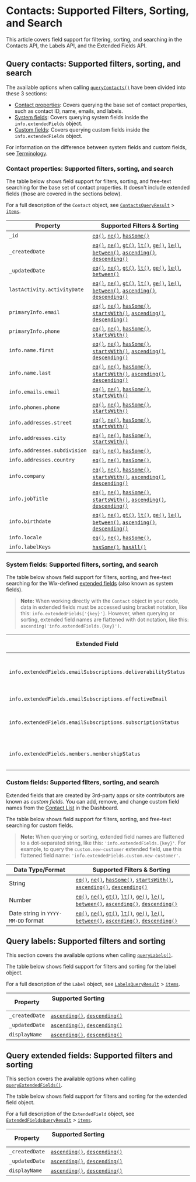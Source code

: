# Contacts: Supported Filters, Sorting, and Search

This article covers field support for filtering, sorting, and searching
in the Contacts API, the Labels API, and the Extended Fields API.

## Query contacts: Supported filters, sorting, and search

The available options when calling 
[`queryContacts()`](wix-crm-backend/contacts/query-contacts)
have been divided into these 3 sections:

- [Contact properties](#contact-properties-supported-filters,-sorting,-and-search):
  Covers querying the base set of contact properties,
  such as contact ID, name, emails, and labels.
- [System fields](#system-fields-supported-filters,-sorting,-and-search):
  Covers querying system fields inside the `info.extendedFields` object.
- [Custom fields](#custom-fields-supported-filters,-sorting,-and-search):
  Covers querying custom fields inside the `info.extendedFields` object.

For information on the difference between system fields and custom fields,
see [Terminology](contacts/introduction#terminology).

### Contact properties: Supported filters, sorting, and search

The table below shows field support for filters, sorting,
and free-text searching
for the base set of contact properties.
It doesn't include extended fields (those are covered in the sections below).

For a full description of the `Contact` object, see
[`ContactsQueryResult`](wix-crm-backend/contacts/contacts-query-result) >
[`items`](wix-crm-backend/contacts/contacts-query-result/items).

| Property                     | Supported Filters & Sorting                                                                                                                                                                                                                                                                                                                                                                                                                                                                                                                                                                        |
| ---------------------------- | -------------------------------------------------------------------------------------------------------------------------------------------------------------------------------------------------------------------------------------------------------------------------------------------------------------------------------------------------------------------------------------------------------------------------------------------------------------------------------------------------------------------------------------------------------------------------------------------------- |
| `_id`                        | [`eq()`](contacts/contacts-query-builder/eq), [`ne()`](contacts/contacts-query-builder/ne), [`hasSome()`](contacts/contacts-query-builder/has-some)                                                                                                                                                                                                                                                                                                                                                                                                       |
| `_createdDate`               | [`eq()`](contacts/contacts-query-builder/eq), [`ne()`](contacts/contacts-query-builder/ne), [`gt()`](contacts/contacts-query-builder/gt), [`lt()`](contacts/contacts-query-builder/lt), [`ge()`](contacts/contacts-query-builder/ge), [`le()`](contacts/contacts-query-builder/le), [`between()`](contacts/contacts-query-builder/between), [`ascending()`](contacts/contacts-query-builder/ascending), [`descending()`](contacts/contacts-query-builder/descending) |
| `_updatedDate`               | [`eq()`](contacts/contacts-query-builder/eq), [`ne()`](contacts/contacts-query-builder/ne), [`gt()`](contacts/contacts-query-builder/gt), [`lt()`](contacts/contacts-query-builder/lt), [`ge()`](contacts/contacts-query-builder/ge), [`le()`](contacts/contacts-query-builder/le), [`between()`](contacts/contacts-query-builder/between)                                                                                                                                                       |
| `lastActivity.activityDate`  | [`eq()`](contacts/contacts-query-builder/eq), [`ne()`](contacts/contacts-query-builder/ne), [`gt()`](contacts/contacts-query-builder/gt), [`lt()`](contacts/contacts-query-builder/lt), [`ge()`](contacts/contacts-query-builder/ge), [`le()`](contacts/contacts-query-builder/le), [`between()`](contacts/contacts-query-builder/between), [`ascending()`](contacts/contacts-query-builder/ascending), [`descending()`](contacts/contacts-query-builder/descending) |
| `primaryInfo.email`          | [`eq()`](contacts/contacts-query-builder/eq), [`ne()`](contacts/contacts-query-builder/ne), [`hasSome()`](contacts/contacts-query-builder/has-some), [`startsWith()`](contacts/contacts-query-builder/starts-with), [`ascending()`](contacts/contacts-query-builder/ascending), [`descending()`](contacts/contacts-query-builder/descending)                                                                                                                                                                     |
| `primaryInfo.phone`          | [`eq()`](contacts/contacts-query-builder/eq), [`ne()`](contacts/contacts-query-builder/ne), [`hasSome()`](contacts/contacts-query-builder/has-some), [`startsWith()`](contacts/contacts-query-builder/starts-with)                                                                                                                                                                                                                                                                                                                           |
| `info.name.first`            | [`eq()`](contacts/contacts-query-builder/eq), [`ne()`](contacts/contacts-query-builder/ne), [`hasSome()`](contacts/contacts-query-builder/has-some), [`startsWith()`](contacts/contacts-query-builder/starts-with), [`ascending()`](contacts/contacts-query-builder/ascending), [`descending()`](contacts/contacts-query-builder/descending)                                                                                                                                                                     |
| `info.name.last`             | [`eq()`](contacts/contacts-query-builder/eq), [`ne()`](contacts/contacts-query-builder/ne), [`hasSome()`](contacts/contacts-query-builder/has-some), [`startsWith()`](contacts/contacts-query-builder/starts-with), [`ascending()`](contacts/contacts-query-builder/ascending), [`descending()`](contacts/contacts-query-builder/descending)                                                                                                                                                                     |
| `info.emails.email`          | [`eq()`](contacts/contacts-query-builder/eq), [`ne()`](contacts/contacts-query-builder/ne), [`hasSome()`](contacts/contacts-query-builder/has-some), [`startsWith()`](contacts/contacts-query-builder/starts-with)                                                                                                                                                                                                                                                                                                                           |
| `info.phones.phone`          | [`eq()`](contacts/contacts-query-builder/eq), [`ne()`](contacts/contacts-query-builder/ne), [`hasSome()`](contacts/contacts-query-builder/has-some), [`startsWith()`](contacts/contacts-query-builder/starts-with)                                                                                                                                                                                                                                                                                                                           |
| `info.addresses.street`      | [`eq()`](contacts/contacts-query-builder/eq), [`ne()`](contacts/contacts-query-builder/ne), [`hasSome()`](contacts/contacts-query-builder/has-some), [`startsWith()`](contacts/contacts-query-builder/starts-with)                                                                                                                                                                                                                                                                                                                           |
| `info.addresses.city`        | [`eq()`](contacts/contacts-query-builder/eq), [`ne()`](contacts/contacts-query-builder/ne), [`hasSome()`](contacts/contacts-query-builder/has-some), [`startsWith()`](contacts/contacts-query-builder/starts-with)                                                                                                                                                                                                                                                                                                                           |
| `info.addresses.subdivision` | [`eq()`](contacts/contacts-query-builder/eq), [`ne()`](contacts/contacts-query-builder/ne), [`hasSome()`](contacts/contacts-query-builder/has-some),                                                                                                                                                                                                                                                                                                                                                                                                      |
| `info.addresses.country`     | [`eq()`](contacts/contacts-query-builder/eq), [`ne()`](contacts/contacts-query-builder/ne), [`hasSome()`](contacts/contacts-query-builder/has-some),                                                                                                                                                                                                                                                                                                                                                                                                      |
| `info.company`               | [`eq()`](contacts/contacts-query-builder/eq), [`ne()`](contacts/contacts-query-builder/ne), [`hasSome()`](contacts/contacts-query-builder/has-some), [`startsWith()`](contacts/contacts-query-builder/starts-with), [`ascending()`](contacts/contacts-query-builder/ascending), [`descending()`](contacts/contacts-query-builder/descending)                                                                                                                                                                     |
| `info.jobTitle`              | [`eq()`](contacts/contacts-query-builder/eq), [`ne()`](contacts/contacts-query-builder/ne), [`hasSome()`](contacts/contacts-query-builder/has-some), [`startsWith()`](contacts/contacts-query-builder/starts-with), [`ascending()`](contacts/contacts-query-builder/ascending), [`descending()`](contacts/contacts-query-builder/descending)                                                                                                                                                                     |
| `info.birthdate`             | [`eq()`](contacts/contacts-query-builder/eq), [`ne()`](contacts/contacts-query-builder/ne), [`gt()`](contacts/contacts-query-builder/gt), [`lt()`](contacts/contacts-query-builder/lt), [`ge()`](contacts/contacts-query-builder/ge), [`le()`](contacts/contacts-query-builder/le), [`between()`](contacts/contacts-query-builder/between), [`ascending()`](contacts/contacts-query-builder/ascending), [`descending()`](contacts/contacts-query-builder/descending) |
| `info.locale`                | [`eq()`](contacts/contacts-query-builder/eq), [`ne()`](contacts/contacts-query-builder/ne), [`hasSome()`](contacts/contacts-query-builder/has-some),                                                                                                                                                                                                                                                                                                                                                                                                      |
| `info.labelKeys`             | [`hasSome()`](contacts/contacts-query-builder/has-some), [`hasAll()`](contacts/contacts-query-builder/has-allhasall)                                                                                                                                                                                                                                                                                                                                                                                                                                                           |

### System fields: Supported filters, sorting, and search

The table below shows field support for filters, sorting,
and free-text searching
for the Wix-defined
[extended fields](wix-crm-backend/contacts/introduction#about-extended-fields)
(also known as system fields).

> **Note:**
> When working directly with the `Contact` object in your code,
> data in extended fields must be accessed
> using bracket notation, like this:
> `info.extendedFields['{key}']`.
> However, when querying or sorting,
> extended field names are flattened with dot notation, like this:
> `ascending('info.extendedFields.{key}')`.

| Extended Field                                                | Supported Filters & Sorting                                                                                                                                                                              | Supported Values                                                       |
| ------------------------------------------------------------- | -------------------------------------------------------------------------------------------------------------------------------------------------------------------------------------------------------- | ---------------------------------------------------------------------- |
| `info.extendedFields.emailSubscriptions.deliverabilityStatus` | [`eq()`](contacts/contacts-query-builder/eq),[`ne()`](contacts/contacts-query-builder/ne),[`hasSome()`](contacts/contacts-query-builder/has-some)   | `"VALID"`, `"BOUNCED"`, `"SPAM_COMPLAINT"`, `"NOT_SET"`, `"INACTIVE"`. |
| `info.extendedFields.emailSubscriptions.effectiveEmail`       | [`ascending()`](contacts/contacts-query-builder/ascending), [`descending()`](contacts/contacts-query-builder/descending)                                             |                                                                        |
| `info.extendedFields.emailSubscriptions.subscriptionStatus`   | [`eq()`](contacts/contacts-query-builder/eq), [`ne()`](contacts/contacts-query-builder/ne), [`hasSome()`](contacts/contacts-query-builder/has-some) | `"SUBSCRIBED"`, `"UNSUBSCRIBED"`, `"NOT_SET"`, `"PENDING"`.            |
| `info.extendedFields.members.membershipStatus`                | [`eq()`](contacts/contacts-query-builder/eq), [`ne()`](contacts/contacts-query-builder/ne), [`hasSome()`](contacts/contacts-query-builder/has-some) | `"APPROVED"`, `"DENIED"`, `"PENDING"`, `"INACTIVE"`.                   |

### Custom fields: Supported filters, sorting, and search

Extended fields that are created by 3rd-party apps or site contributors
are known as _custom fields_.
You can add, remove, and change custom field names from the
[Contact List](https://www.wix.com/my-account/site-selector/?buttonText=Select%20Site&title=Select%20a%20Site&autoSelectOnSingleSite=true&actionUrl=https:%2F%2Fwww.wix.com%2Fdashboard%2F%7B%7BmetaSiteId%7D%7D%2Fcontacts)
in the Dashboard.

The table below shows field support for filters, sorting,
and free-text searching for custom fields.

> **Note:**
> When querying or sorting,
> extended field names are flattened to a dot-separated string, like this:
> `'info.extendedFields.{key}'`.
> For example, to query the `custom.new-customer` extended field,
> use this flattened field name:
> `'info.extendedFields.custom.new-customer'`.

| Data Type/Format                   | Supported Filters & Sorting                                                                                                                                                                                                                                                                                                                                                                                                                                                                                                                                                                        |
| ---------------------------------- | -------------------------------------------------------------------------------------------------------------------------------------------------------------------------------------------------------------------------------------------------------------------------------------------------------------------------------------------------------------------------------------------------------------------------------------------------------------------------------------------------------------------------------------------------------------------------------------------------- |
| String                             | [`eq()`](contacts/contacts-query-builder/eq), [`ne()`](contacts/contacts-query-builder/ne), [`hasSome()`](contacts/contacts-query-builder/has-some), [`startsWith()`](contacts/contacts-query-builder/starts-with), [`ascending()`](contacts/contacts-query-builder/ascending), [`descending()`](contacts/contacts-query-builder/descending)                                                                                                                                                                     |
| Number                             | [`eq()`](contacts/contacts-query-builder/eq), [`ne()`](contacts/contacts-query-builder/ne), [`gt()`](contacts/contacts-query-builder/gt), [`lt()`](contacts/contacts-query-builder/lt), [`ge()`](contacts/contacts-query-builder/ge), [`le()`](contacts/contacts-query-builder/le), [`between()`](contacts/contacts-query-builder/between), [`ascending()`](contacts/contacts-query-builder/ascending), [`descending()`](contacts/contacts-query-builder/descending) |
| Date string in `YYYY-MM-DD` format | [`eq()`](contacts/contacts-query-builder/eq), [`ne()`](contacts/contacts-query-builder/ne), [`gt()`](contacts/contacts-query-builder/gt), [`lt()`](contacts/contacts-query-builder/lt), [`ge()`](contacts/contacts-query-builder/ge), [`le()`](contacts/contacts-query-builder/le), [`between()`](contacts/contacts-query-builder/between), [`ascending()`](contacts/contacts-query-builder/ascending), [`descending()`](contacts/contacts-query-builder/descending) |

## Query labels: Supported filters and sorting

This section covers the available options when calling
[`queryLabels()`](wix-crm-backend/contacts/query-labels).

The table below shows field support for filters and sorting
for the label object.

For a full description of the `Label` object, see
[`LabelsQueryResult`](wix-crm-backend/contacts/labels-query-result) >
[`items`](wix-crm-backend/contacts/labels-query-result/items).

| Property       | Supported Sorting &nbsp; &nbsp; &nbsp; &nbsp; &nbsp; &nbsp; &nbsp; &nbsp; &nbsp; &nbsp; &nbsp; &nbsp; &nbsp; &nbsp; &nbsp; &nbsp; &nbsp; &nbsp; &nbsp; &nbsp; &nbsp; &nbsp; &nbsp; &nbsp; &nbsp; &nbsp; &nbsp; &nbsp; &nbsp; &nbsp; |
| -------------- | ----------------------------------------------------------------------------------------------------------------------------------------------------------------------------------------------------------------------------------- |
| `_createdDate` | [`ascending()`](wix-crm-backend/contacts/labels-query-builder/ascending), [`descending()`](wix-crm-backend/contacts/labels-query-builder/descending)                                                                                    |
| `_updatedDate` | [`ascending()`](wix-crm-backend/contacts/labels-query-builder/ascending), [`descending()`](wix-crm-backend/contacts/labels-query-builder/descending)                                                                                    |
| `displayName`  | [`ascending()`](wix-crm-backend/contacts/labels-query-builder/ascending), [`descending()`](wix-crm-backend/contacts/labels-query-builder/descending)                                                                                    |

## Query extended fields: Supported filters and sorting

This section covers the available options when calling
[`queryExtendedFields()`](wix-crm-backend/contacts/query-extended-fields).

The table below shows field support for filters and sorting
for the extended field object.

For a full description of the `ExtendedField` object, see
[`ExtendedFieldsQueryResult`](wix-crm-backend/contacts/extended-fields-query-result) >
[`items`](wix-crm-backend/contacts/extended-fields-query-result/items).

| Property       | Supported Sorting &nbsp; &nbsp; &nbsp; &nbsp; &nbsp; &nbsp; &nbsp; &nbsp; &nbsp; &nbsp; &nbsp; &nbsp; &nbsp; &nbsp; &nbsp; &nbsp; &nbsp; &nbsp; &nbsp; &nbsp; &nbsp; &nbsp; &nbsp; &nbsp; &nbsp; &nbsp; &nbsp; &nbsp; &nbsp; &nbsp; |
| -------------- | ----------------------------------------------------------------------------------------------------------------------------------------------------------------------------------------------------------------------------------- |
| `_createdDate` | [`ascending()`](wix-crm-backend/contacts/extended-fields-query-builder/ascending), [`descending()`](wix-crm-backend/contacts/extended-fields-query-builder/descending)                                                                    |
| `_updatedDate` | [`ascending()`](wix-crm-backend/contacts/extended-fields-query-builder/ascending), [`descending()`](wix-crm-backend/contacts/extended-fields-query-builder/descending)                                                                    |
| `displayName`  | [`ascending()`](wix-crm-backend/contacts/extended-fields-query-builder/ascending), [`descending()`](wix-crm-backend/contacts/extended-fields-query-builder/descending)                                                                    |
